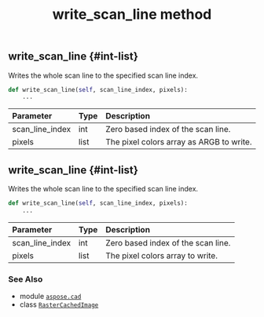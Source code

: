 ﻿---
title: write_scan_line method
second_title: Aspose.CAD for Python via .NET API References
description: 
type: docs
weight: 420
url: /aspose.cad/rastercachedimage/write_scan_line/
is_root: false
---

## write_scan_line {#int-list}

Writes the whole scan line to the specified scan line index.



```python
def write_scan_line(self, scan_line_index, pixels):
    ...
```


| Parameter | Type | Description |
| :- | :- | :- |
| scan_line_index | int | Zero based index of the scan line. |
| pixels | list | The pixel colors array as ARGB to write. |


## write_scan_line {#int-list}

Writes the whole scan line to the specified scan line index.



```python
def write_scan_line(self, scan_line_index, pixels):
    ...
```


| Parameter | Type | Description |
| :- | :- | :- |
| scan_line_index | int | Zero based index of the scan line. |
| pixels | list | The pixel colors array to write. |



### See Also
* module [`aspose.cad`](../../)
* class [`RasterCachedImage`](/cad/python-net/aspose.cad/rastercachedimage)
